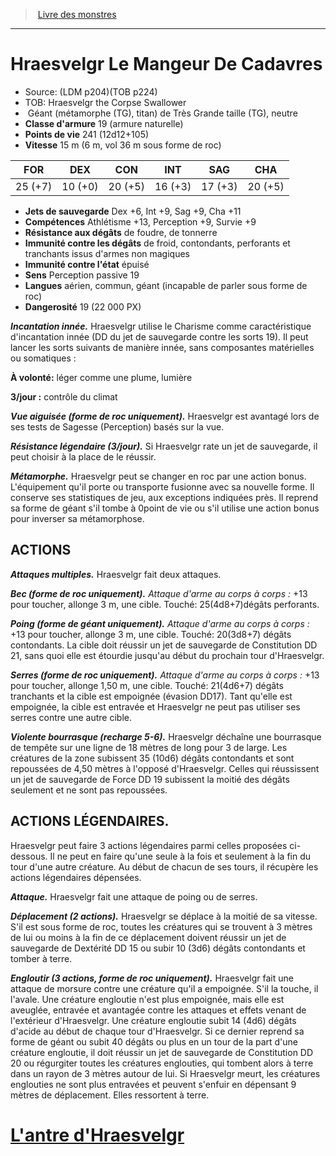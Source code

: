 ﻿> [Livre des monstres](tome_of_beasts.md)

---

# Hraesvelgr Le Mangeur De Cadavres

- Source: (LDM p204)(TOB p224)
- TOB: Hraesvelgr the Corpse Swallower
-  Géant (métamorphe (TG), titan) de Très Grande taille (TG), neutre
- **Classe d'armure** 19 (armure naturelle)
- **Points de vie** 241 (12d12+105)
- **Vitesse** 15 m (6 m, vol 36 m sous forme de roc)

|FOR|DEX|CON|INT|SAG|CHA|
|---|---|---|---|---|---|
|25 (+7)|10 (+0)|20 (+5)|16 (+3)|17 (+3)|20 (+5)|

- **Jets de sauvegarde** Dex +6, Int +9, Sag +9, Cha +11
- **Compétences** Athlétisme +13, Perception +9, Survie +9
- **Résistance aux dégâts** de foudre, de tonnerre
- **Immunité contre les dégâts** de froid, contondants, perforants et tranchants issus d'armes non magiques
- **Immunité contre l'état** épuisé
- **Sens** Perception passive 19
- **Langues** aérien, commun, géant (incapable de parler sous forme de roc)
- **Dangerosité** 19 (22 000 PX)

**_Incantation innée._** Hraesvelgr utilise le Charisme comme caractéristique d'incantation innée (DD du jet de sauvegarde contre les sorts 19). Il peut lancer les sorts suivants de manière innée, sans composantes matérielles ou somatiques :

**À volonté:** léger comme une plume, lumière

**3/jour :** contrôle du climat

**_Vue aiguisée (forme de roc uniquement)._** Hraesvelgr est avantagé lors de ses tests de Sagesse (Perception) basés sur la vue.

**_Résistance légendaire (3/jour)._** Si Hraesvelgr rate un jet de sauvegarde, il peut choisir à la place de le réussir.

**_Métamorphe._** Hraesvelgr peut se changer en roc par une action bonus. L'équipement qu'il porte ou transporte fusionne avec sa nouvelle forme. Il conserve ses statistiques de jeu, aux exceptions indiquées près. Il reprend sa forme de géant s'il tombe à 0point de vie ou s'il utilise une action bonus pour inverser sa métamorphose.

## ACTIONS

**_Attaques multiples._** Hraesvelgr fait deux attaques.

**_Bec (forme de roc uniquement)._** _Attaque d'arme au corps à corps :_ +13 pour toucher, allonge 3 m, une cible. Touché: 25(4d8+7)dégâts perforants.

**_Poing (forme de géant uniquement)._** _Attaque d'arme au corps à corps :_ +13 pour toucher, allonge 3 m, une cible. Touché: 20(3d8+7) dégâts contondants. La cible doit réussir un jet de sauvegarde de Constitution DD 21, sans quoi elle est étourdie jusqu'au début du prochain tour d'Hraesvelgr.

**_Serres (forme de roc uniquement)._** _Attaque d'arme au corps à corps :_ +13 pour toucher, allonge 1,50 m, une cible. Touché: 21(4d6+7) dégâts tranchants et la cible est empoignée (évasion DD17). Tant qu'elle est empoignée, la cible est entravée et Hraesvelgr ne peut pas utiliser ses serres contre une autre cible.

**_Violente bourrasque (recharge 5-6)._** Hraesvelgr déchaîne une bourrasque de tempête sur une ligne de 18 mètres de long pour 3 de large. Les créatures de la zone subissent 35 (10d6) dégâts contondants et sont repoussées de 4,50 mètres à l'opposé d'Hraesvelgr. Celles qui réussissent un jet de sauvegarde de Force DD 19 subissent la moitié des dégâts seulement et ne sont pas repoussées.

## ACTIONS LÉGENDAIRES.

Hraesvelgr peut faire 3 actions légendaires parmi celles proposées ci-dessous. Il ne peut en faire qu'une seule à la fois et seulement à la fin du tour d'une autre créature. Au début de chacun de ses tours, il récupère les actions légendaires dépensées.

**_Attaque._** Hraesvelgr fait une attaque de poing ou de serres.

**_Déplacement (2 actions)._** Hraesvelgr se déplace à la moitié de sa vitesse. S'il est sous forme de roc, toutes les créatures qui se trouvent à 3 mètres de lui ou moins à la fin de ce déplacement doivent réussir un jet de sauvegarde de Dextérité DD 15 ou subir 10 (3d6) dégâts contondants et tomber à terre.

**_Engloutir (3 actions, forme de roc uniquement)._** Hraesvelgr fait une attaque de morsure contre une créature qu'il a empoignée. S'il la touche, il l'avale. Une créature engloutie n'est plus empoignée, mais elle est aveuglée, entravée et avantagée contre les attaques et effets venant de l'extérieur d'Hraesvelgr. Une créature engloutie subit 14 (4d6) dégâts d'acide au début de chaque tour d'Hraesvelgr. Si ce dernier reprend sa forme de géant ou subit 40 dégâts ou plus en un tour de la part d'une créature engloutie, il doit réussir un jet de sauvegarde de Constitution DD 20 ou régurgiter toutes les créatures englouties, qui tombent alors à terre dans un rayon de 3 mètres autour de lui. Si Hraesvelgr meurt, les créatures englouties ne sont plus entravées et peuvent s'enfuir en dépensant 9 mètres de déplacement. Elles ressortent à terre.

# [L'antre d'Hraesvelgr](tome_of_beasts_lantre_dhraesvelgr.md)

